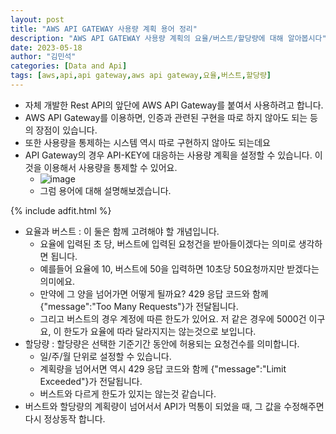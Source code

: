 ```yaml
---
layout: post
title: "AWS API GATEWAY 사용량 계획 용어 정리"
description: "AWS API GATEWAY 사용량 계획의 요율/버스트/할당량에 대해 알아봅시다"
date: 2023-05-18
author: "김민석"
categories: [Data and Api]
tags: [aws,api,api gateway,aws api gateway,요율,버스트,할당량]
---
```

- 자체 개발한 Rest API의 앞단에 AWS API Gateway를 붙여서 사용하려고 합니다.
- AWS API Gateway를 이용하면, 인증과 관련된 구현을 따로 하지 않아도 되는 등의 장점이 있습니다.
- 또한 사용량을 통제하는 시스템 역시 따로 구현하지 않아도 되는데요
- API Gateway의 경우 API-KEY에 대응하는 사용량 계획을 설정할 수 있습니다. 이것을 이용해서 사용량을 통제할 수 있어요.
  - ![image](https://github.com/reddol18/dev5min/assets/15623847/b12574bf-187b-4eb9-a0a4-7990b37086f9)
  - 그럼 용어에 대해 설명해보겠습니다.
  
{% include adfit.html %}

  - 요율과 버스트 : 이 둘은 함께 고려해야 할 개념입니다. 
    - 요율에 입력된 초 당, 버스트에 입력된 요청건을 받아들이겠다는 의미로 생각하면 됩니다.
    - 예를들어 요율에 10, 버스트에 50을 입력하면 10초당 50요청까지만 받겠다는 의미에요.
    - 만약에 그 양을 넘어가면 어떻게 될까요? 429 응답 코드와 함께 {"message":"Too Many Requests"}가 전달됩니다.
    - 그리고 버스트의 경우 계정에 따른 한도가 있어요. 저 같은 경우에 5000건 이구요, 이 한도가 요율에 따라 달라지지는 않는것으로 보입니다.
  - 할당량 : 할당량은 선택한 기준기간 동안에 허용되는 요청건수를 의미합니다.
    - 일/주/월 단위로 설정할 수 있습니다.
    - 계획량을 넘어서면 역시 429 응답 코드와 함께 {"message":"Limit Exceeded"}가 전달됩니다.
    - 버스트와 다르게 한도가 있지는 않는것 같습니다.
  - 버스트와 할당량의 계획량이 넘어서서 API가 먹통이 되었을 때, 그 값을 수정해주면 다시 정상동작 합니다.

